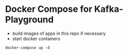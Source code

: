 # Docker Compose for Kafka-Playground
- build images of apps in this repo if necessary
- start docker containers
```
docker-compose up -d
```
